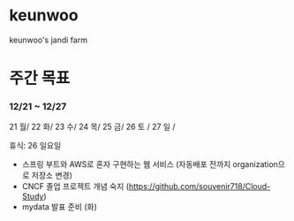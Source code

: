 # keunwoo
keunwoo's jandi farm


# 주간 목표

### 12/21 ~ 12/27 

21 월/ 22 화/ 23 수/ 24 목/ 25 금/ 26 토 / 27 일 /

휴식:  26 일요일

- 스프링 부트와 AWS로 혼자 구현하는 웹 서비스 (자동배포 전까지 organization으로 저장소 변경)
- CNCF 졸업 프로젝트 개념 숙지 (https://github.com/souvenir718/Cloud-Study)
- mydata 발표 준비 (화) 
